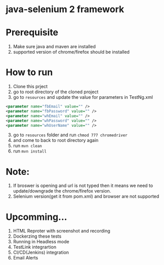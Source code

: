 # java-selenium 2 framework

# Prerequisite 
1. Make sure java and maven are installed
2. supported version of chrome/firefox should be installed


# How to run
1. Clone this prject
2. go to root directory of the cloned project
3. go to `resources` and update the value for parameters in TestNg.xml
```xml
<parameter name="fbEmail" value="" />
<parameter name="fbPassword" value="" />
<parameter name="whEmail" value="" />
<parameter name="whPassword" value="" />
<parameter name="whUserName" value="" />
```
3. go to `resources` folder and run `chmod 777 chromedriver`
4. and come to back to root directory again
5. run `mvn clean`
6. run `mvn install`


# Note:
1. If broswer is opening and url is not typed then it means we need to update/downgrade the chrome/firefox version. 
2. Selenium version(get it from pom.xml) and browser are not supported

# Upcomming...
1. HTML Reproter with screenshot and recording
2. Dockerzing these tests
3. Running in Headless mode
4. TestLink integrartion
5. CI/CD(Jenkins) integration
6. Email Alerts


